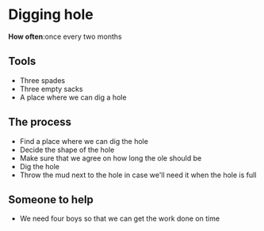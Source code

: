 # Digging hole
**How often**:once every two months

## Tools
- Three spades 
- Three empty sacks 
 - A place where we can dig a hole
 ## The process
- Find a place where we can dig the hole
- Decide the shape of the hole
- Make sure that we agree on how long the ole should be
- Dig the hole
- Throw the mud next to the hole in case we'll need it when the hole is full
## Someone to help
- We need four boys so that we can get the work done on time 
